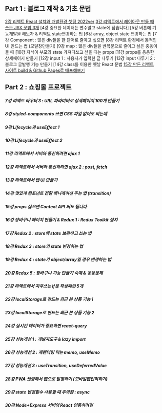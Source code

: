 ## Part 1 : 블로그 제작 & 기초 문법

[2강	리액트 React 설치와 개발환경 셋팅 2022ver](https://github.com/helloyoogs/react_study/blob/main/파트1_리액트.txt)
[3강	리액트에서 레이아웃 만들 때 쓰는 JSX 문법 3개](https://github.com/helloyoogs/react_study/blob/main/파트1_리액트.txt)
[4강	중요한 데이터는 변수말고 state에 담습니다]
[5강	버튼에 기능개발을 해보자 & 리액트 state변경하는 법
[6강	array, object state 변경하는 법
[7강	Component : 많은 div들을 한 단어로 줄이고 싶으면
[8강	리액트 환경에서 동적인 UI 만드는 법 (모달창만들기)
[9강	map : 많은 div들을 반복문으로 줄이고 싶은 충동이 들 때
[10강	자식이 부모의 state 가져다쓰고 싶을 때는 props
[11강	props를 응용한 상세페이지 만들기
[12강	input 1 : 사용자가 입력한 글 다루기
[13강	input 다루기 2 : 블로그 글발행 기능 만들기
[14강	class를 이용한 옛날 React 문법
[15강	만든 리액트 사이트 build & Github Pages로 배포해보기](https://github.com/helloyoogs/react_study/blob/main/파트1_리액트.txt)

## Part 2 : 쇼핑몰 프로젝트

##### 7강	리액트 라우터 3 : URL 파라미터로 상세페이지 100개 만들기
##### 8강	styled-components 쓰면 CSS 파일 없어도 되는데
##### 9강	Lifecycle과 useEffect 1
##### 10강	Lifecycle과 useEffect 2
##### 11강	리액트에서 서버와 통신하려면 ajax 1
##### 12강	리액트에서 서버와 통신하려면 ajax 2 : post, fetch
##### 13강	리액트에서 탭 UI 만들기
##### 14강	멋있게 컴포넌트 전환 애니메이션 주는 법 (transition)
##### 15강	props 싫으면 Context API 써도 됩니다
##### 16강	장바구니 페이지 만들기 & Redux 1 : Redux Toolkit 설치
##### 17강	Redux 2 : store에 state 보관하고 쓰는 법
##### 18강	Redux 3 : store의 state 변경하는 법
##### 19강	Redux 4 : state가 object/array일 경우 변경하는 법
##### 20강	Redux 5 : 장바구니 기능 만들기 숙제 & 응용문제
##### 21강	리액트에서 자주쓰는 if문 작성패턴 5개
##### 22강	localStorage로 만드는 최근 본 상품 기능 1
##### 23강	localStorage로 만드는 최근 본 상품 기능 2
##### 24강	실시간 데이터가 중요하면 react-query
##### 25강	성능개선 1 : 개발자도구 & lazy import
##### 26강	성능개선 2 : 재렌더링 막는 memo, useMemo
##### 27강	성능개선 3 : useTransition, useDeferredValue
##### 28강	PWA 셋팅해서 앱으로 발행하기 (모바일앱인척하기)
##### 29강	state 변경함수 사용할 때 주의점 : async
##### 30강	Node+Express 서버와 React 연동하려면
